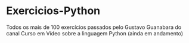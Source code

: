 # Exercicios-Python
Todos os mais de 100 exercícios passados pelo Gustavo Guanabara do canal Curso em Vídeo sobre a linguagem Python (ainda em andamento)
